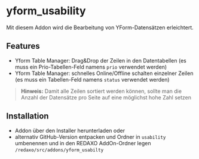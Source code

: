 yform_usability
================

Mit diesem Addon wird die Bearbeitung von YForm-Datensätzen erleichtert.

Features
-------

- Yform Table Manager: Drag&Drop der Zeilen in den Datentabellen
(es muss ein Prio-Tabellen-Feld namens `prio` verwendet werden)
- Yform Table Manager: schnelles Online/Offline schalten einzelner Zeilen
(es muss ein Tabellen-Feld namens `status` verwendet werden)

> **Hinweis:** Damit alle Zeilen sortiert werden können, sollte man die Anzahl der Datensätze pro Seite auf eine möglichst hohe Zahl setzen

Installation
-------

* Addon über den Installer herunterladen oder
* alternativ GitHub-Version entpacken und Ordner in `usability` umbenennen und in den REDAXO AddOn-Ordner legen `/redaxo/src/addons/yform_usabilty`
